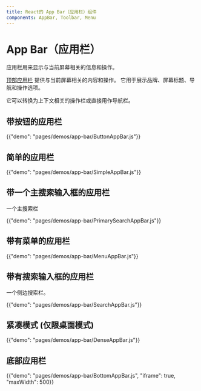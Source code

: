 ```yaml
---
title: React的 App Bar（应用栏）组件
components: AppBar, Toolbar, Menu
---
```

# App Bar（应用栏）

<p class="description">应用栏用来显示与当前屏幕相关的信息和操作。</p>

[顶部应用栏](https://material.io/design/components/app-bars-top.html) 提供与当前屏幕相关的内容和操作。 它用于展示品牌、屏幕标题、导航和操作选项。

它可以转换为上下文相关的操作栏或直接用作导航栏。

## 带按钮的应用栏

{{"demo": "pages/demos/app-bar/ButtonAppBar.js"}}

## 简单的应用栏

{{"demo": "pages/demos/app-bar/SimpleAppBar.js"}}

## 带一个主搜索输入框的应用栏

一个主搜索栏

{{"demo": "pages/demos/app-bar/PrimarySearchAppBar.js"}}

## 带有菜单的应用栏

{{"demo": "pages/demos/app-bar/MenuAppBar.js"}}

## 带有搜索输入框的应用栏

一个侧边搜索栏。

{{"demo": "pages/demos/app-bar/SearchAppBar.js"}}

## 紧凑模式 (仅限桌面模式)

{{"demo": "pages/demos/app-bar/DenseAppBar.js"}}

## 底部应用栏

{{"demo": "pages/demos/app-bar/BottomAppBar.js", "iframe": true, "maxWidth": 500}}